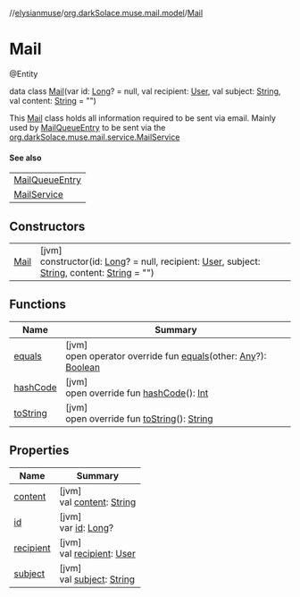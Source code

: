//[elysianmuse](../../../index.md)/[org.darkSolace.muse.mail.model](../index.md)/[Mail](index.md)

# Mail

@Entity

data class [Mail](index.md)(var id: [Long](https://kotlinlang.org/api/latest/jvm/stdlib/kotlin/-long/index.html)? = null, val recipient: [User](../../org.darkSolace.muse.user.model/-user/index.md), val subject: [String](https://kotlinlang.org/api/latest/jvm/stdlib/kotlin/-string/index.html), val content: [String](https://kotlinlang.org/api/latest/jvm/stdlib/kotlin/-string/index.html) = &quot;&quot;)

This [Mail](index.md) class holds all information required to be sent via email. Mainly used by [MailQueueEntry](../-mail-queue-entry/index.md) to be sent via the [org.darkSolace.muse.mail.service.MailService](../../org.darkSolace.muse.mail.service/-mail-service/index.md)

#### See also

| |
|---|
| [MailQueueEntry](../-mail-queue-entry/index.md) |
| [MailService](../../org.darkSolace.muse.mail.service/-mail-service/index.md) |

## Constructors

| | |
|---|---|
| [Mail](-mail.md) | [jvm]<br>constructor(id: [Long](https://kotlinlang.org/api/latest/jvm/stdlib/kotlin/-long/index.html)? = null, recipient: [User](../../org.darkSolace.muse.user.model/-user/index.md), subject: [String](https://kotlinlang.org/api/latest/jvm/stdlib/kotlin/-string/index.html), content: [String](https://kotlinlang.org/api/latest/jvm/stdlib/kotlin/-string/index.html) = &quot;&quot;) |

## Functions

| Name | Summary |
|---|---|
| [equals](equals.md) | [jvm]<br>open operator override fun [equals](equals.md)(other: [Any](https://kotlinlang.org/api/latest/jvm/stdlib/kotlin/-any/index.html)?): [Boolean](https://kotlinlang.org/api/latest/jvm/stdlib/kotlin/-boolean/index.html) |
| [hashCode](hash-code.md) | [jvm]<br>open override fun [hashCode](hash-code.md)(): [Int](https://kotlinlang.org/api/latest/jvm/stdlib/kotlin/-int/index.html) |
| [toString](to-string.md) | [jvm]<br>open override fun [toString](to-string.md)(): [String](https://kotlinlang.org/api/latest/jvm/stdlib/kotlin/-string/index.html) |

## Properties

| Name | Summary |
|---|---|
| [content](content.md) | [jvm]<br>val [content](content.md): [String](https://kotlinlang.org/api/latest/jvm/stdlib/kotlin/-string/index.html) |
| [id](id.md) | [jvm]<br>var [id](id.md): [Long](https://kotlinlang.org/api/latest/jvm/stdlib/kotlin/-long/index.html)? |
| [recipient](recipient.md) | [jvm]<br>val [recipient](recipient.md): [User](../../org.darkSolace.muse.user.model/-user/index.md) |
| [subject](subject.md) | [jvm]<br>val [subject](subject.md): [String](https://kotlinlang.org/api/latest/jvm/stdlib/kotlin/-string/index.html) |
